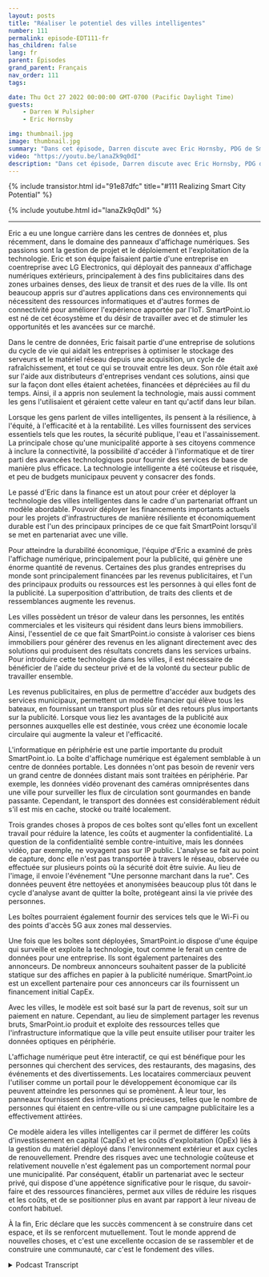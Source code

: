 ```yaml
---
layout: posts
title: "Réaliser le potentiel des villes intelligentes"
number: 111
permalink: episode-EDT111-fr
has_children: false
lang: fr
parent: Épisodes
grand_parent: Français
nav_order: 111
tags:

date: Thu Oct 27 2022 00:00:00 GMT-0700 (Pacific Daylight Time)
guests:
    - Darren W Pulsipher
    - Eric Hornsby

img: thumbnail.jpg
image: thumbnail.jpg
summary: "Dans cet épisode, Darren discute avec Eric Hornsby, PDG de SmartPoint.io, à propos de la technologie pour réaliser le potentiel des villes intelligentes."
video: "https://youtu.be/lanaZk9q0dI"
description: "Dans cet épisode, Darren discute avec Eric Hornsby, PDG de SmartPoint.io, à propos de la technologie pour réaliser le potentiel des villes intelligentes."
---
```


<div>
{% include transistor.html id="91e87dfc" title="#111 Realizing Smart City Potential" %}

{% include youtube.html id="lanaZk9q0dI" %}
</div>

---

Eric a eu une longue carrière dans les centres de données et, plus récemment, dans le domaine des panneaux d'affichage numériques. Ses passions sont la gestion de projet et le déploiement et l'exploitation de la technologie. Eric et son équipe faisaient partie d'une entreprise en coentreprise avec LG Electronics, qui déployait des panneaux d'affichage numériques extérieurs, principalement à des fins publicitaires dans des zones urbaines denses, des lieux de transit et des rues de la ville. Ils ont beaucoup appris sur d'autres applications dans ces environnements qui nécessitent des ressources informatiques et d'autres formes de connectivité pour améliorer l'expérience apportée par l'IoT. SmartPoint.io est né de cet écosystème et du désir de travailler avec et de stimuler les opportunités et les avancées sur ce marché.

Dans le centre de données, Eric faisait partie d'une entreprise de solutions du cycle de vie qui aidait les entreprises à optimiser le stockage des serveurs et le matériel réseau depuis une acquisition, un cycle de rafraîchissement, et tout ce qui se trouvait entre les deux. Son rôle était axé sur l'aide aux distributeurs d'entreprises vendant ces solutions, ainsi que sur la façon dont elles étaient achetées, financées et dépréciées au fil du temps. Ainsi, il a appris non seulement la technologie, mais aussi comment les gens l'utilisaient et géraient cette valeur en tant qu'actif dans leur bilan.

Lorsque les gens parlent de villes intelligentes, ils pensent à la résilience, à l'équité, à l'efficacité et à la rentabilité. Les villes fournissent des services essentiels tels que les routes, la sécurité publique, l'eau et l'assainissement. La principale chose qu'une municipalité apporte à ses citoyens commence à inclure la connectivité, la possibilité d'accéder à l'informatique et de tirer parti des avancées technologiques pour fournir des services de base de manière plus efficace. La technologie intelligente a été coûteuse et risquée, et peu de budgets municipaux peuvent y consacrer des fonds.

Le passé d'Eric dans la finance est un atout pour créer et déployer la technologie des villes intelligentes dans le cadre d'un partenariat offrant un modèle abordable. Pouvoir déployer les financements importants actuels pour les projets d'infrastructures de manière résiliente et économiquement durable est l'un des principaux principes de ce que fait SmartPoint lorsqu'il se met en partenariat avec une ville.

Pour atteindre la durabilité économique, l'équipe d'Eric a examiné de près l'affichage numérique, principalement pour la publicité, qui génère une énorme quantité de revenus. Certaines des plus grandes entreprises du monde sont principalement financées par les revenus publicitaires, et l'un des principaux produits ou ressources est les personnes à qui elles font de la publicité. La superposition d'attribution, de traits des clients et de ressemblances augmente les revenus.

Les villes possèdent un trésor de valeur dans les personnes, les entités commerciales et les visiteurs qui résident dans leurs biens immobiliers. Ainsi, l'essentiel de ce que fait SmartPoint.io consiste à valoriser ces biens immobiliers pour générer des revenus en les alignant directement avec des solutions qui produisent des résultats concrets dans les services urbains. Pour introduire cette technologie dans les villes, il est nécessaire de bénéficier de l'aide du secteur privé et de la volonté du secteur public de travailler ensemble.

Les revenus publicitaires, en plus de permettre d'accéder aux budgets des services municipaux, permettent un modèle financier qui élève tous les bateaux, en fournissant un transport plus sûr et des retours plus importants sur la publicité. Lorsque vous liez les avantages de la publicité aux personnes auxquelles elle est destinée, vous créez une économie locale circulaire qui augmente la valeur et l'efficacité.

L'informatique en périphérie est une partie importante du produit SmartPoint.io. La boîte d'affichage numérique est également semblable à un centre de données portable. Les données n'ont pas besoin de revenir vers un grand centre de données distant mais sont traitées en périphérie. Par exemple, les données vidéo provenant des caméras omniprésentes dans une ville pour surveiller les flux de circulation sont gourmandes en bande passante. Cependant, le transport des données est considérablement réduit s'il est mis en cache, stocké ou traité localement.

Trois grandes choses à propos de ces boîtes sont qu'elles font un excellent travail pour réduire la latence, les coûts et augmenter la confidentialité. La question de la confidentialité semble contre-intuitive, mais les données vidéo, par exemple, ne voyagent pas sur IP public. L'analyse se fait au point de capture, donc elle n'est pas transportée à travers le réseau, observée ou effectuée sur plusieurs points où la sécurité doit être suivie. Au lieu de l'image, il envoie l'événement "Une personne marchant dans la rue". Ces données peuvent être nettoyées et anonymisées beaucoup plus tôt dans le cycle d'analyse avant de quitter la boîte, protégeant ainsi la vie privée des personnes.

Les boîtes pourraient également fournir des services tels que le Wi-Fi ou des points d'accès 5G aux zones mal desservies.

Une fois que les boîtes sont déployées, SmartPoint.io dispose d'une équipe qui surveille et exploite la technologie, tout comme le ferait un centre de données pour une entreprise. Ils sont également partenaires des annonceurs. De nombreux annonceurs souhaitent passer de la publicité statique sur des affiches en papier à la publicité numérique. SmartPoint.io est un excellent partenaire pour ces annonceurs car ils fournissent un financement initial CapEx.

Avec les villes, le modèle est soit basé sur la part de revenus, soit sur un paiement en nature. Cependant, au lieu de simplement partager les revenus bruts, SmarPoint.io produit et exploite des ressources telles que l'infrastructure informatique que la ville peut ensuite utiliser pour traiter les données optiques en périphérie.

L'affichage numérique peut être interactif, ce qui est bénéfique pour les personnes qui cherchent des services, des restaurants, des magasins, des événements et des divertissements. Les locataires commerciaux peuvent l'utiliser comme un portail pour le développement économique car ils peuvent atteindre les personnes qui se promènent. À leur tour, les panneaux fournissent des informations précieuses, telles que le nombre de personnes qui étaient en centre-ville ou si une campagne publicitaire les a effectivement attirées.

Ce modèle aidera les villes intelligentes car il permet de différer les coûts d'investissement en capital (CapEx) et les coûts d'exploitation (OpEx) liés à la gestion du matériel déployé dans l'environnement extérieur et aux cycles de renouvellement. Prendre des risques avec une technologie coûteuse et relativement nouvelle n'est également pas un comportement normal pour une municipalité. Par conséquent, établir un partenariat avec le secteur privé, qui dispose d'une appétence significative pour le risque, du savoir-faire et des ressources financières, permet aux villes de réduire les risques et les coûts, et de se positionner plus en avant par rapport à leur niveau de confort habituel.

À la fin, Eric déclare que les succès commencent à se construire dans cet espace, et ils se renforcent mutuellement. Tout le monde apprend de nouvelles choses, et c'est une excellente occasion de se rassembler et de construire une communauté, car c'est le fondement des villes.



<details>
<summary> Podcast Transcript </summary>

<p></p>

</details>

